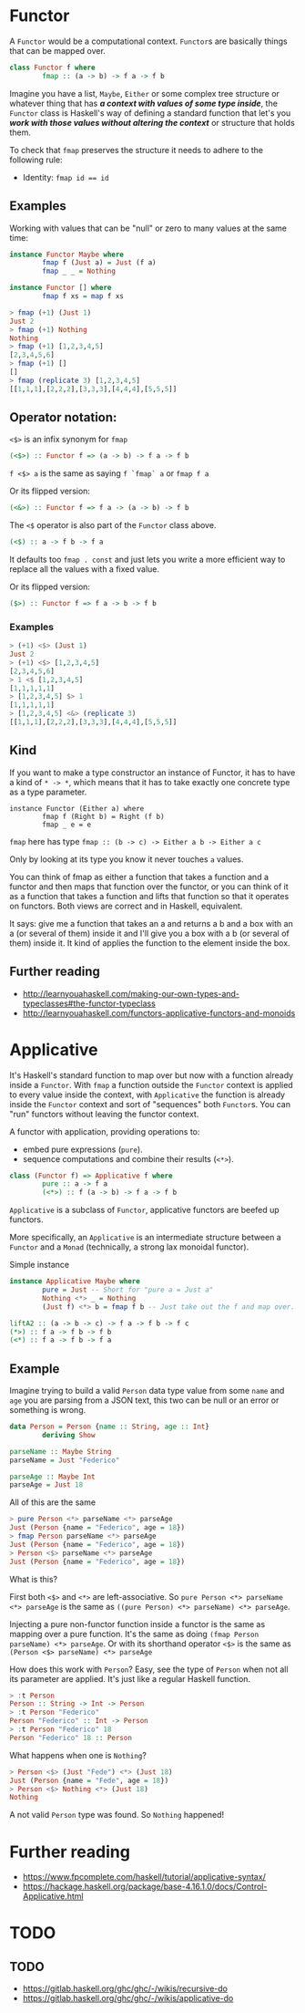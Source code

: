# Functor

A ```Functor``` would be a computational context.
```Functor```s are basically things that can be mapped over.

```haskell
class Functor f where
        fmap :: (a -> b) -> f a -> f b
```

Imagine you have a list, ```Maybe```, ```Either``` or some complex tree structure or whatever thing that has ***a context with values of some type inside***, the ```Functor``` class is Haskell's way of defining a standard function that let's you ***work with those values without altering the context*** or structure that holds them.

To check that ```fmap``` preserves the structure it needs to adhere to the following rule:
- Identity: ```fmap id == id```

## Examples

Working with values that can be "null" or zero to many values at the same time:

```haskell
instance Functor Maybe where
        fmap f (Just a) = Just (f a)
        fmap _ _ = Nothing

instance Functor [] where
        fmap f xs = map f xs
```

```haskell
> fmap (+1) (Just 1)
Just 2
> fmap (+1) Nothing
Nothing
> fmap (+1) [1,2,3,4,5]
[2,3,4,5,6]
> fmap (+1) []
[]
> fmap (replicate 3) [1,2,3,4,5]
[[1,1,1],[2,2,2],[3,3,3],[4,4,4],[5,5,5]]
```

## Operator notation:

```<$>``` is an infix synonym for ```fmap```

```haskell
(<$>) :: Functor f => (a -> b) -> f a -> f b
```

```f <$> a``` is the same as saying ```f `fmap` a``` or ```fmap f a```

Or its flipped version:
```haskell
(<&>) :: Functor f => f a -> (a -> b) -> f b
```

The ```<$``` operator is also part of the ```Functor``` class above.
```haskell
(<$) :: a -> f b -> f a
```
It defaults too ```fmap . const``` and just lets you write a more efficient way to replace all the values with a fixed value.

Or its flipped version:
```haskell
($>) :: Functor f => f a -> b -> f b
```

### Examples

```haskell
> (+1) <$> (Just 1)
Just 2
> (+1) <$> [1,2,3,4,5]
[2,3,4,5,6]
> 1 <$ [1,2,3,4,5]
[1,1,1,1,1]
> [1,2,3,4,5] $> 1
[1,1,1,1,1]
> [1,2,3,4,5] <&> (replicate 3)
[[1,1,1],[2,2,2],[3,3,3],[4,4,4],[5,5,5]]
```
## Kind

If you want to make a type constructor an instance of Functor, it has to have a kind of ```* -> *```, which means that it has to take exactly one concrete type as a type parameter.

```
instance Functor (Either a) where
        fmap f (Right b) = Right (f b)
        fmap _ e = e
```

```fmap``` here has type ```fmap :: (b -> c) -> Either a b -> Either a c```

Only by looking at its type you know it never touches ```a``` values.

You can think of fmap as either a function that takes a function and a functor and then maps that function over the functor, or you can think of it as a function that takes a function and lifts that function so that it operates on functors. Both views are correct and in Haskell, equivalent.

It says: give me a function that takes an a and returns a b and a box with an a (or several of them) inside it and I'll give you a box with a b (or several of them) inside it. It kind of applies the function to the element inside the box.

## Further reading

- http://learnyouahaskell.com/making-our-own-types-and-typeclasses#the-functor-typeclass
- http://learnyouahaskell.com/functors-applicative-functors-and-monoids

# Applicative

It's Haskell's standard function to map over but now with a function already inside a ```Functor```. With ```fmap``` a function outside the ```Functor``` context is applied to every value inside the context, with ```Applicative``` the function is already inside the ```Functor``` context and sort of "sequences" both ```Functor```s. You can "run" functors without leaving the functor context.

A functor with application, providing operations to:
- embed pure expressions (```pure```).
- sequence computations and combine their results (```<*>```).

```haskell
class (Functor f) => Applicative f where
        pure :: a -> f a
        (<*>) :: f (a -> b) -> f a -> f b
```

```Applicative``` is a subclass of ```Functor```, applicative functors are beefed up functors.

More specifically, an ```Applicative``` is an intermediate structure between a ```Functor``` and a ```Monad``` (technically, a strong lax monoidal functor).



Simple instance
```haskell
instance Applicative Maybe where
        pure = Just -- Short for "pure a = Just a"
        Nothing <*> _ = Nothing
        (Just f) <*> b = fmap f b -- Just take out the f and map over.
```

```haskell
liftA2 :: (a -> b -> c) -> f a -> f b -> f c 
(*>) :: f a -> f b -> f b
(<*) :: f a -> f b -> f a 
```

## Example

Imagine trying to build a valid ```Person``` data type value from some ```name``` and ```age``` you are parsing from a JSON text, this two can be null or an error or something is wrong.

```haskell
data Person = Person {name :: String, age :: Int}
        deriving Show

parseName :: Maybe String
parseName = Just "Federico"

parseAge :: Maybe Int
parseAge = Just 18
```

All of this are the same
```haskell
> pure Person <*> parseName <*> parseAge
Just (Person {name = "Federico", age = 18})
> fmap Person parseName <*> parseAge
Just (Person {name = "Federico", age = 18})
> Person <$> parseName <*> parseAge
Just (Person {name = "Federico", age = 18})
```

What is this?

First both ```<$>``` and ```<*>``` are left-associative. So ```pure Person <*> parseName <*> parseAge``` is the same as ```((pure Person) <*> parseName) <*> parseAge```.

Injecting a pure non-functor function inside a functor is the same as mapping over a pure function. It's the same as doing ```(fmap Person parseName) <*> parseAge```. Or with its shorthand operator ```<$>``` is the same as ```(Person <$> parseName) <*> parseAge```

How does this work with ```Person```? Easy, see the type of ```Person``` when not all its parameter are applied. It's just like a regular Haskell function.

```haskell
> :t Person
Person :: String -> Int -> Person
> :t Person "Federico"
Person "Federico" :: Int -> Person
> :t Person "Federico" 18
Person "Federico" 18 :: Person
```

What happens when one is ```Nothing```?

```haskell
> Person <$> (Just "Fede") <*> (Just 18)
Just (Person {name = "Fede", age = 18})
> Person <$> Nothing <*> (Just 18)
Nothing
```

A not valid ```Person``` type was found. So ```Nothing``` happened!

# Further reading

- https://www.fpcomplete.com/haskell/tutorial/applicative-syntax/
- https://hackage.haskell.org/package/base-4.16.1.0/docs/Control-Applicative.html

# TODO

## TODO
- https://gitlab.haskell.org/ghc/ghc/-/wikis/recursive-do
- https://gitlab.haskell.org/ghc/ghc/-/wikis/applicative-do
